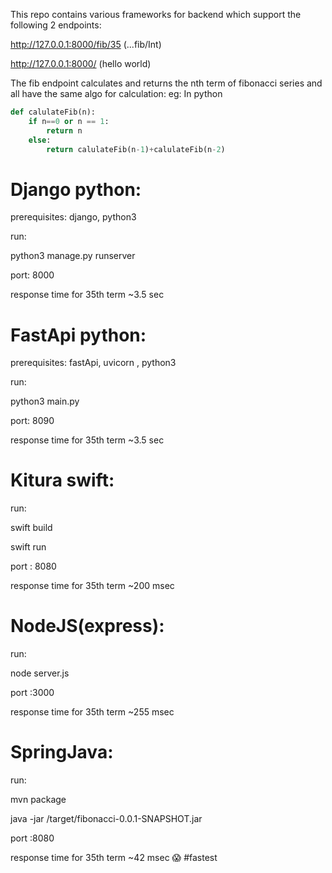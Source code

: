 This repo contains various frameworks for backend which support the following 2 endpoints:

http://127.0.0.1:8000/fib/35  (...fib/Int)

http://127.0.0.1:8000/  (hello world)

The fib endpoint calculates and returns the nth term of fibonacci series and all have the same algo for calculation: 
eg: In python

```python
def calulateFib(n):
    if n==0 or n == 1:
        return n
    else:
        return calulateFib(n-1)+calulateFib(n-2) 
```

# Django python:
prerequisites: django, python3

 run: 

 python3 manage.py runserver

port: 8000

response time for 35th term ~3.5 sec

# FastApi python:
prerequisites: fastApi, uvicorn , python3

 run: 
 
 python3 main.py 

port: 8090

response time for 35th term ~3.5 sec


# Kitura swift:
run:

swift build

swift run

port : 8080

response time for 35th term ~200 msec

# NodeJS(express):


run:

node server.js

port :3000

response time for 35th term ~255 msec

# SpringJava:


run:

mvn package

java -jar /target/fibonacci-0.0.1-SNAPSHOT.jar 

port :8080

response time for 35th term ~42 msec 😱 #fastest

